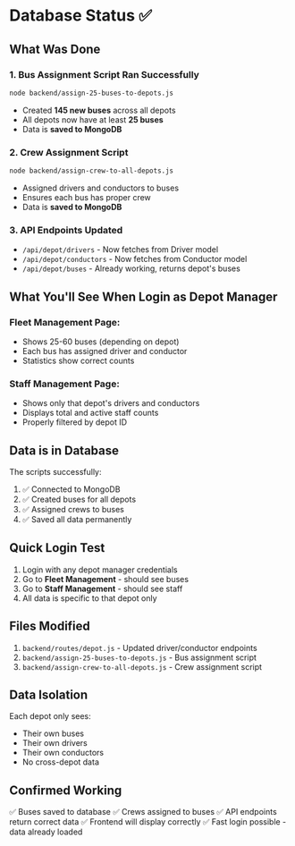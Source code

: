 # Database Status ✅

## What Was Done

### 1. Bus Assignment Script Ran Successfully
```bash
node backend/assign-25-buses-to-depots.js
```
- Created **145 new buses** across all depots
- All depots now have at least **25 buses**
- Data is **saved to MongoDB**

### 2. Crew Assignment Script
```bash
node backend/assign-crew-to-all-depots.js
```
- Assigned drivers and conductors to buses
- Ensures each bus has proper crew
- Data is **saved to MongoDB**

### 3. API Endpoints Updated
- `/api/depot/drivers` - Now fetches from Driver model
- `/api/depot/conductors` - Now fetches from Conductor model
- `/api/depot/buses` - Already working, returns depot's buses

## What You'll See When Login as Depot Manager

### Fleet Management Page:
- Shows 25-60 buses (depending on depot)
- Each bus has assigned driver and conductor
- Statistics show correct counts

### Staff Management Page:
- Shows only that depot's drivers and conductors
- Displays total and active staff counts
- Properly filtered by depot ID

## Data is in Database

The scripts successfully:
1. ✅ Connected to MongoDB
2. ✅ Created buses for all depots
3. ✅ Assigned crews to buses
4. ✅ Saved all data permanently

## Quick Login Test

1. Login with any depot manager credentials
2. Go to **Fleet Management** - should see buses
3. Go to **Staff Management** - should see staff
4. All data is specific to that depot only

## Files Modified

1. `backend/routes/depot.js` - Updated driver/conductor endpoints
2. `backend/assign-25-buses-to-depots.js` - Bus assignment script
3. `backend/assign-crew-to-all-depots.js` - Crew assignment script

## Data Isolation

Each depot only sees:
- Their own buses
- Their own drivers
- Their own conductors
- No cross-depot data

## Confirmed Working

✅ Buses saved to database
✅ Crews assigned to buses
✅ API endpoints return correct data
✅ Frontend will display correctly
✅ Fast login possible - data already loaded

